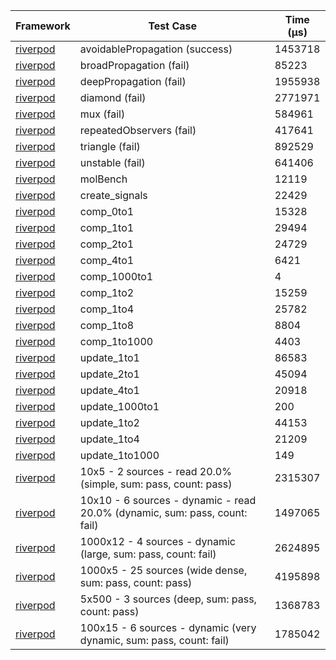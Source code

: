 | Framework | Test Case | Time (μs) |
| --- | --- | --- |
| [riverpod](https://github.com/rrousselGit/riverpod) | avoidablePropagation (success) | 1453718 |
| [riverpod](https://github.com/rrousselGit/riverpod) | broadPropagation (fail) | 85223 |
| [riverpod](https://github.com/rrousselGit/riverpod) | deepPropagation (fail) | 1955938 |
| [riverpod](https://github.com/rrousselGit/riverpod) | diamond (fail) | 2771971 |
| [riverpod](https://github.com/rrousselGit/riverpod) | mux (fail) | 584961 |
| [riverpod](https://github.com/rrousselGit/riverpod) | repeatedObservers (fail) | 417641 |
| [riverpod](https://github.com/rrousselGit/riverpod) | triangle (fail) | 892529 |
| [riverpod](https://github.com/rrousselGit/riverpod) | unstable (fail) | 641406 |
| [riverpod](https://github.com/rrousselGit/riverpod) | molBench | 12119 |
| [riverpod](https://github.com/rrousselGit/riverpod) | create_signals | 22429 |
| [riverpod](https://github.com/rrousselGit/riverpod) | comp_0to1 | 15328 |
| [riverpod](https://github.com/rrousselGit/riverpod) | comp_1to1 | 29494 |
| [riverpod](https://github.com/rrousselGit/riverpod) | comp_2to1 | 24729 |
| [riverpod](https://github.com/rrousselGit/riverpod) | comp_4to1 | 6421 |
| [riverpod](https://github.com/rrousselGit/riverpod) | comp_1000to1 | 4 |
| [riverpod](https://github.com/rrousselGit/riverpod) | comp_1to2 | 15259 |
| [riverpod](https://github.com/rrousselGit/riverpod) | comp_1to4 | 25782 |
| [riverpod](https://github.com/rrousselGit/riverpod) | comp_1to8 | 8804 |
| [riverpod](https://github.com/rrousselGit/riverpod) | comp_1to1000 | 4403 |
| [riverpod](https://github.com/rrousselGit/riverpod) | update_1to1 | 86583 |
| [riverpod](https://github.com/rrousselGit/riverpod) | update_2to1 | 45094 |
| [riverpod](https://github.com/rrousselGit/riverpod) | update_4to1 | 20918 |
| [riverpod](https://github.com/rrousselGit/riverpod) | update_1000to1 | 200 |
| [riverpod](https://github.com/rrousselGit/riverpod) | update_1to2 | 44153 |
| [riverpod](https://github.com/rrousselGit/riverpod) | update_1to4 | 21209 |
| [riverpod](https://github.com/rrousselGit/riverpod) | update_1to1000 | 149 |
| [riverpod](https://github.com/rrousselGit/riverpod) | 10x5 - 2 sources - read 20.0% (simple, sum: pass, count: pass) | 2315307 |
| [riverpod](https://github.com/rrousselGit/riverpod) | 10x10 - 6 sources - dynamic - read 20.0% (dynamic, sum: pass, count: fail) | 1497065 |
| [riverpod](https://github.com/rrousselGit/riverpod) | 1000x12 - 4 sources - dynamic (large, sum: pass, count: fail) | 2624895 |
| [riverpod](https://github.com/rrousselGit/riverpod) | 1000x5 - 25 sources (wide dense, sum: pass, count: pass) | 4195898 |
| [riverpod](https://github.com/rrousselGit/riverpod) | 5x500 - 3 sources (deep, sum: pass, count: pass) | 1368783 |
| [riverpod](https://github.com/rrousselGit/riverpod) | 100x15 - 6 sources - dynamic (very dynamic, sum: pass, count: fail) | 1785042 |
